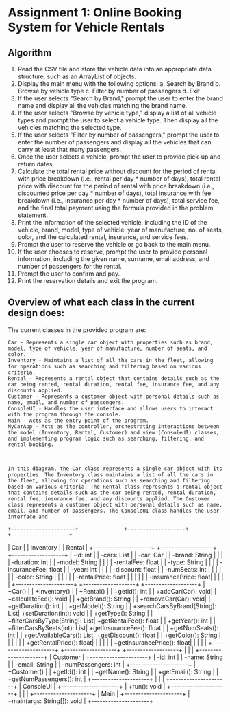 # Assignment 1: Online Booking System for Vehicle Rentals 
## Algorithm
1.	Read the CSV file and store the vehicle data into an appropriate data structure, such as an ArrayList of objects.
2.	Display the main menu with the following options: a. Search by Brand b. Browse by vehicle type c. Filter by number of passengers d. Exit
3.	If the user selects "Search by Brand," prompt the user to enter the brand name and display all the vehicles matching the brand name.
4.	If the user selects "Browse by vehicle type," display a list of all vehicle types and prompt the user to select a vehicle type. Then display all the vehicles matching the selected type.
5.	If the user selects "Filter by number of passengers," prompt the user to enter the number of passengers and display all the vehicles that can carry at least that many passengers.
6.	Once the user selects a vehicle, prompt the user to provide pick-up and return dates.
7.	Calculate the total rental price without discount for the period of rental with price breakdown (i.e., rental per day * number of days), total rental price with discount for the period of rental with price breakdown (i.e., discounted price per day * number of days), total insurance with fee breakdown (i.e., insurance per day * number of days), total service fee, and the final total payment using the formula provided in the problem statement.
8.	Print the information of the selected vehicle, including the ID of the vehicle, brand, model, type of vehicle, year of manufacture, no. of seats, color, and the calculated rental, insurance, and service fees.
9.	Prompt the user to reserve the vehicle or go back to the main menu.
10.	If the user chooses to reserve, prompt the user to provide personal information, including the given name, surname, email address, and number of passengers for the rental.
11.	Prompt the user to confirm and pay.
12.	Print the reservation details and exit the program.


## Overview of what each class in the current design does:
The current classes in the provided program are:

    Car - Represents a single car object with properties such as brand, model, type of vehicle, year of manufacture, number of seats, and color.
    Inventory - Maintains a list of all the cars in the fleet, allowing for operations such as searching and filtering based on various criteria.
    Rental - Represents a rental object that contains details such as the car being rented, rental duration, rental fee, insurance fee, and any discounts applied.
    Customer - Represents a customer object with personal details such as name, email, and number of passengers.
    ConsoleUI - Handles the user interface and allows users to interact with the program through the console.
    Main - Acts as the entry point of the program.
    MyCarApp - Acts as the controller, orchestrating interactions between the model (Inventory, Rental, Customer) and view (ConsoleUI) classes, and implementing program logic such as searching, filtering, and rental booking.



    In this diagram, the Car class represents a single car object with its properties. The Inventory class maintains a list of all the cars in the fleet, allowing for operations such as searching and filtering based on various criteria. The Rental class represents a rental object that contains details such as the car being rented, rental duration, rental fee, insurance fee, and any discounts applied. The Customer class represents a customer object with personal details such as name, email, and number of passengers. The ConsoleUI class handles the user interface and

    +---------------------+               +-------------------+                  +-------------------+
|       Car           |               |     Inventory     |                  |      Rental       |
+---------------------+               +-------------------+                  +-------------------+
| -id: int            |               | -cars: List<Car>  |                  | -car: Car         |
| -brand: String      |               |                   |                  | -duration: int    |
| -model: String      |               |                   |                  | -rentalFee: float |
| -type: String       |               |                   |                  | -insuranceFee: float |
| -year: int          |               |                   |                  | -discount: float  |
| -numSeats: int      |               |                   |                  |                   |
| -color: String      |               |                   |                  |                   |
| -rentalPrice: float |               |                   |                  |                   |
| -insurancePrice: float|             |                   |                  |                   |
+---------------------+               +-------------------+                  +-------------------+
| +Car()              |               | +Inventory()      |                  | +Rental()         |
| +getId(): int       |               | +addCar(Car): void|                  | +calculateFee(): void |
| +getBrand(): String |               | +removeCar(Car): void|                | +getDuration(): int |
| +getModel(): String |               | +searchCarsByBrand(String): List<Car>| +setDuration(int): void |
| +getType(): String  |               | +filterCarsByType(String): List<Car>| +getRentalFee(): float |
| +getYear(): int     |               | +filterCarsBySeats(int): List<Car>| +getInsuranceFee(): float |
| +getNumSeats(): int |               | +getAvailableCars(): List<Car>| +getDiscount(): float |
| +getColor(): String |               |                   |                  |                   |
| +getRentalPrice(): float|           |                   |                  |                   |
| +getInsurancePrice(): float|        |                   |                  |                   |
+---------------------+               +-------------------+                  +-------------------+
             |
             |
             |
+---------------------+
|       Customer      |
+---------------------+
| -id: int            |
| -name: String       |
| -email: String      |
| -numPassengers: int |
+---------------------+
| +Customer()         |
| +getId(): int       |
| +getName(): String  |
| +getEmail(): String |
| +getNumPassengers(): int |
+---------------------+
               |
               |
               |
+---------------------+
|      ConsoleUI      |
+---------------------+
| +run(): void        |
+---------------------+
               |
               |
               |
+---------------------+
|        Main         |
+---------------------+
| +main(args: String[]): void |
+---------------------+
